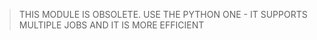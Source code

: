 > THIS MODULE IS OBSOLETE.
> USE THE PYTHON ONE - IT SUPPORTS MULTIPLE JOBS AND IT IS MORE EFFICIENT

